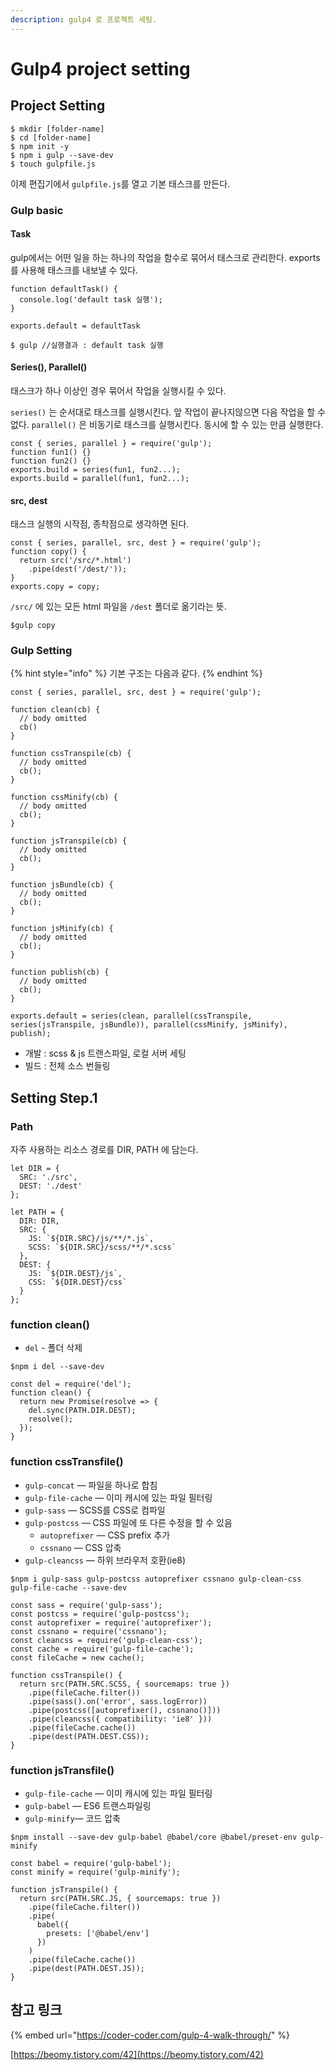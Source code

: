 ```yaml
---
description: gulp4 로 프로젝트 세팅.
---
```


# Gulp4 project setting

## Project Setting

```
$ mkdir [folder-name]
$ cd [folder-name]
$ npm init -y
$ npm i gulp --save-dev
$ touch gulpfile.js
```

이제 편집기에서 `gulpfile.js`를 열고 기본 태스크를 만든다.

### Gulp basic

#### Task

gulp에서는 어떤 일을 하는 하나의 작업을 함수로 묶어서 태스크로 관리한다. exports 를 사용해 태스크를 내보낼 수 있다.

```text
function defaultTask() {
  console.log('default task 실행');
}

exports.default = defaultTask
```

```text
$ gulp //실행결과 : default task 실행
```

#### Series\(\), Parallel\(\)

태스크가 하나 이상인 경우 묶어서 작업을 실행시킬 수 있다.

`series()` 는 순서대로 태스크를 실행시킨다. 앞 작업이 끝나지않으면 다음 작업을 할 수 없다. `parallel()` 은 비동기로 태스크를 실행시킨다. 동시에 할 수 있는 만큼 실행한다.

```text
const { series, parallel } = require('gulp');
function fun1() {}
function fun2() {}
exports.build = series(fun1, fun2...);
exports.build = parallel(fun1, fun2...);
```

#### src, dest

태스크 실행의 시작점, 종착점으로 생각하면 된다.

```text
const { series, parallel, src, dest } = require('gulp');
function copy() {
  return src('/src/*.html')
    .pipe(dest('/dest/'));
}
exports.copy = copy;
```

`/src/` 에 있는 모든 html 파일을 `/dest` 폴더로 옮기라는 뜻.

```text
$gulp copy
```

### Gulp Setting

{% hint style="info" %}
 기본 구조는 다음과 같다.
{% endhint %}

```
const { series, parallel, src, dest } = require('gulp');

function clean(cb) {
  // body omitted
  cb()
}

function cssTranspile(cb) {
  // body omitted
  cb();
}

function cssMinify(cb) {
  // body omitted
  cb();
}

function jsTranspile(cb) {
  // body omitted
  cb();
}

function jsBundle(cb) {
  // body omitted
  cb();
}

function jsMinify(cb) {
  // body omitted
  cb();
}

function publish(cb) {
  // body omitted
  cb();
}

exports.default = series(clean, parallel(cssTranspile, series(jsTranspile, jsBundle)), parallel(cssMinify, jsMinify), publish);

```

* 개발 : scss & js 트랜스파일, 로컬 서버 세팅
* 빌드 : 전체 소스 번들링

## Setting Step.1

### Path

자주 사용하는 리소스 경로를 DIR, PATH 에 담는다.

```text
let DIR = {
  SRC: './src',
  DEST: './dest'
};

let PATH = {
  DIR: DIR,
  SRC: {
    JS: `${DIR.SRC}/js/**/*.js`,
    SCSS: `${DIR.SRC}/scss/**/*.scss`
  },
  DEST: {
    JS: `${DIR.DEST}/js`,
    CSS: `${DIR.DEST}/css`
  }
};
```

### function clean\(\)

* `del` - 폴더 삭제

```text
$npm i del --save-dev
```

```text
const del = require('del');
function clean() {
  return new Promise(resolve => {
    del.sync(PATH.DIR.DEST);
    resolve();
  });
}
```

### function cssTransfile\(\)

* `gulp-concat` — 파일을 하나로 합침
* `gulp-file-cache` — 이미 캐시에 있는 파일 필터링
* `gulp-sass` — SCSS를 CSS로 컴파일
* `gulp-postcss` — CSS 파일에 또 다른 수정을 할 수 있음
  * `autoprefixer` — CSS prefix 추가
  * `cssnano` — CSS 압축
* `gulp-cleancss` — 하위 브라우저 호환\(ie8\)

```text
$npm i gulp-sass gulp-postcss autoprefixer cssnano gulp-clean-css gulp-file-cache --save-dev
```

```text
const sass = require('gulp-sass');
const postcss = require('gulp-postcss');
const autoprefixer = require('autoprefixer');
const cssnano = require('cssnano');
const cleancss = require('gulp-clean-css');
const cache = require('gulp-file-cache');
const fileCache = new cache();

function cssTranspile() {
  return src(PATH.SRC.SCSS, { sourcemaps: true })
    .pipe(fileCache.filter())
    .pipe(sass().on('error', sass.logError))
    .pipe(postcss([autoprefixer(), cssnano()]))
    .pipe(cleancss({ compatibility: 'ie8' }))
    .pipe(fileCache.cache())
    .pipe(dest(PATH.DEST.CSS));
}
```

### function jsTransfile\(\)

* `gulp-file-cache` — 이미 캐시에 있는 파일 필터링
* `gulp-babel` — ES6 트랜스파일링
* `gulp-minify`— 코드 압축

```text
$npm install --save-dev gulp-babel @babel/core @babel/preset-env gulp-minify
```

```text
const babel = require('gulp-babel');
const minify = require('gulp-minify');

function jsTranspile() {
  return src(PATH.SRC.JS, { sourcemaps: true })
    .pipe(fileCache.filter())
    .pipe(
      babel({
        presets: ['@babel/env']
      })
    )
    .pipe(fileCache.cache())
    .pipe(dest(PATH.DEST.JS));
}

```

## 참고 링크

{% embed url="https://coder-coder.com/gulp-4-walk-through/" %}

[https://beomy.tistory.com/42](https://beomy.tistory.com/42)

